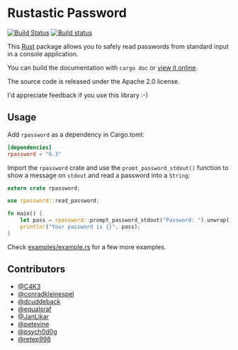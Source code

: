 # Rustastic Password

[![Build Status](https://travis-ci.org/conradkleinespel/rustastic-password.svg?branch=master)](https://travis-ci.org/conradkleinespel/rustastic-password)
[![Build status](https://ci.appveyor.com/api/projects/status/812odw3tw6oec5sw/branch/master?svg=true)](https://ci.appveyor.com/project/conradkleinespel/rustastic-password/branch/master)

This [Rust](http://www.rust-lang.org/) package allows you to safely read
passwords from standard input in a console application.

You can build the documentation with `cargo doc` or [view it online](https://docs.rs/rpassword/).

The source code is released under the Apache 2.0 license.

I'd appreciate feedback if you use this library :-)

## Usage

Add `rpassword` as a dependency in Cargo.toml:

```toml
[dependencies]
rpassword = "0.3"
```

Import the `rpassword` crate and use the `promt_password_stdout()` function to show a message on `stdout` and read a password into a `String`:

```rust
extern crate rpassword;

use rpassword::read_password;

fn main() {
    let pass = rpassword::prompt_password_stdout("Password: ").unwrap();
    println!("Your password is {}", pass);
}
```

Check [examples/example.rs](examples/example.rs) for a few more examples.

## Contributors

* [@C4K3](https://github.com/C4K3)
* [@conradkleinespel](https://github.com/conradkleinespel)
* [@dcuddeback](https://github.com/dcuddeback)
* [@equalsraf](https://github.com/equalsraf)
* [@JanLikar](https://github.com/JanLikar)
* [@petevine](https://github.com/petevine)
* [@psych0d0g](https://github.com/psych0d0g)
* [@retep998](https://github.com/retep998)
